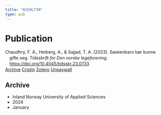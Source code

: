 ```yaml
---
title: "WJSNLT3N"
type: pub
---
```

<h1>Publication</h1>
<article id="csl-bib-container-WJSNLT3N" class="csl-bib-container">
  <div class="csl-bib-body" style="line-height: 1.35; padding-left: 1em; text-indent:-1em;">
  <div class="csl-entry">Chaudhry, F. A., Heiberg, A., &amp; Sajjad, T. A. (2023). S&#xF8;skenbarn b&#xF8;r kunne gifte seg. <i>Tidsskrift for Den norske legeforening</i>. <a href="https://doi.org/10.4045/tidsskr.23.0733">https://doi.org/10.4045/tidsskr.23.0733</a></div>
</div>
  <div class="csl-bib-buttons">
    <a href="#taxonomy-article-WJSNLT3N" class="csl-bib-button">Archive</a>
    <a href="https://app.cristin.no/results/show.jsf?id=2231588" alt="Cristin URL" class="csl-bib-button">Cristin</a>
    <a href="http://zotero.org/groups/5402882/items/WJSNLT3N" alt="Zotero URL" class="csl-bib-button">Zotero</a>
    <a href="https://tidsskriftet.no/node/63484/pdf" class="csl-bib-button">Unpaywall</a>
  </div>
  <div id="csl-bib-meta-container-WJSNLT3N"></div>
</article>
<div id="csl-bib-meta-WJSNLT3N" class="csl-bib-meta">
  <article id="taxonomy-article-WJSNLT3N" class="taxonomy-article">
    <h1>Archive</h1>
    <ul>
      <li>Inland Norway University of Applied Sciences</li>
      <li>2024</li>
      <li>January</li>
    </ul>
  </article>
</div>
